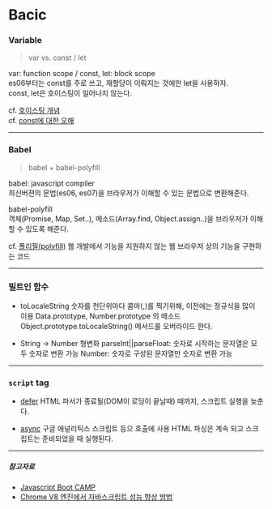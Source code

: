 # Bacic

### Variable

> var vs. const / let

var: function scope / const, let: block scope<br>
es06부터는 const를 주로 쓰고, 재할당이 이뤄지는 것에만 let을 사용하자.<br>
const, let은 호이스팅이 일어나지 않는다.<br>

cf. [호이스팅 개념](https://gmlwjd9405.github.io/2019/04/22/javascript-hoisting.html)<br>
cf. [const에 대한 오해](https://hyunseob.github.io/2016/11/21/misunderstanding-about-const/)

---

### Babel

> babel + babel-polyfill

babel: javascript compiler<br>
최신버젼의 문법(es06, es07)을 브라우저가 이해할 수 있는 문법으로 변환해준다.<br>

babel-polyfill<br>
객체(Promise, Map, Set..), 메소드(Array.find, Object.assign..)을 브라우저가 이해할 수 있도록 해준다.<br>

cf. [폴리필(polyfill)](<https://ko.wikipedia.org/wiki/%ED%8F%B4%EB%A6%AC%ED%95%84_(%ED%94%84%EB%A1%9C%EA%B7%B8%EB%9E%98%EB%B0%8D)>)
웹 개발에서 기능을 지원하지 않는 웹 브라우저 상의 기능을 구현하는 코드

---

### 빌트인 함수

- toLocaleString
  숫자를 천단위마다 콤마(,)를 찍기위해, 이전에는 정규식을 많이 이용
  Data.prototype, Number.prototype 의 메소드
  Object.prototype.toLocaleString() 메서드를 오버라이드 한다.

* String -> Number 형변화
  parseInt||parseFloat: 숫자로 시작하는 문자열은 모두 숫자로 변환 가능
  Number: 숫자로 구성된 문자열만 숫자로 변환 가능

---

### `script` tag

- [defer](https://caniuse.com/#search=script%20defer)
  HTML 파서가 종료될(DOM이 로딩이 끝날때) 때까지, 스크립트 실행을 늦춘다.

- [async](https://caniuse.com/#search=script%20async)
  구글 애널리틱스 스크립트 등으 호출에 사용
  HTML 파싱은 계속 되고 스크립트는 준비되었을 때 실행된다.

---

##### 참고자료

- [Javascript Boot CAMP](https://fastcampus-js-bootcamp.herokuapp.com/)
- [Chrome V8 엔진에서 자바스크립트 성능 향상 방법](https://joshua1988.github.io/web-development/web-perf/perf-tip-javascript-in-v8/)
